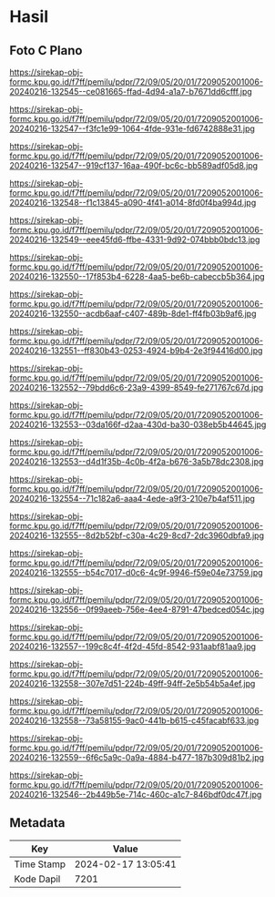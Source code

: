 # Hasil

## Foto C Plano

https://sirekap-obj-formc.kpu.go.id/f7ff/pemilu/pdpr/72/09/05/20/01/7209052001006-20240216-132545--ce081665-ffad-4d94-a1a7-b7671dd6cfff.jpg

https://sirekap-obj-formc.kpu.go.id/f7ff/pemilu/pdpr/72/09/05/20/01/7209052001006-20240216-132547--f3fc1e99-1064-4fde-931e-fd6742888e31.jpg

https://sirekap-obj-formc.kpu.go.id/f7ff/pemilu/pdpr/72/09/05/20/01/7209052001006-20240216-132547--919cf137-16aa-490f-bc6c-bb589adf05d8.jpg

https://sirekap-obj-formc.kpu.go.id/f7ff/pemilu/pdpr/72/09/05/20/01/7209052001006-20240216-132548--f1c13845-a090-4f41-a014-8fd0f4ba994d.jpg

https://sirekap-obj-formc.kpu.go.id/f7ff/pemilu/pdpr/72/09/05/20/01/7209052001006-20240216-132549--eee45fd6-ffbe-4331-9d92-074bbb0bdc13.jpg

https://sirekap-obj-formc.kpu.go.id/f7ff/pemilu/pdpr/72/09/05/20/01/7209052001006-20240216-132550--17f853b4-6228-4aa5-be6b-cabeccb5b364.jpg

https://sirekap-obj-formc.kpu.go.id/f7ff/pemilu/pdpr/72/09/05/20/01/7209052001006-20240216-132550--acdb6aaf-c407-489b-8de1-ff4fb03b9af6.jpg

https://sirekap-obj-formc.kpu.go.id/f7ff/pemilu/pdpr/72/09/05/20/01/7209052001006-20240216-132551--ff830b43-0253-4924-b9b4-2e3f94416d00.jpg

https://sirekap-obj-formc.kpu.go.id/f7ff/pemilu/pdpr/72/09/05/20/01/7209052001006-20240216-132552--79bdd6c6-23a9-4399-8549-fe271767c67d.jpg

https://sirekap-obj-formc.kpu.go.id/f7ff/pemilu/pdpr/72/09/05/20/01/7209052001006-20240216-132553--03da166f-d2aa-430d-ba30-038eb5b44645.jpg

https://sirekap-obj-formc.kpu.go.id/f7ff/pemilu/pdpr/72/09/05/20/01/7209052001006-20240216-132553--d4d1f35b-4c0b-4f2a-b676-3a5b78dc2308.jpg

https://sirekap-obj-formc.kpu.go.id/f7ff/pemilu/pdpr/72/09/05/20/01/7209052001006-20240216-132554--71c182a6-aaa4-4ede-a9f3-210e7b4af511.jpg

https://sirekap-obj-formc.kpu.go.id/f7ff/pemilu/pdpr/72/09/05/20/01/7209052001006-20240216-132555--8d2b52bf-c30a-4c29-8cd7-2dc3960dbfa9.jpg

https://sirekap-obj-formc.kpu.go.id/f7ff/pemilu/pdpr/72/09/05/20/01/7209052001006-20240216-132555--b54c7017-d0c6-4c9f-9946-f59e04e73759.jpg

https://sirekap-obj-formc.kpu.go.id/f7ff/pemilu/pdpr/72/09/05/20/01/7209052001006-20240216-132556--0f99aeeb-756e-4ee4-8791-47bedced054c.jpg

https://sirekap-obj-formc.kpu.go.id/f7ff/pemilu/pdpr/72/09/05/20/01/7209052001006-20240216-132557--199c8c4f-4f2d-45fd-8542-931aabf81aa9.jpg

https://sirekap-obj-formc.kpu.go.id/f7ff/pemilu/pdpr/72/09/05/20/01/7209052001006-20240216-132558--307e7d51-224b-49ff-94ff-2e5b54b5a4ef.jpg

https://sirekap-obj-formc.kpu.go.id/f7ff/pemilu/pdpr/72/09/05/20/01/7209052001006-20240216-132558--73a58155-9ac0-441b-b615-c45facabf633.jpg

https://sirekap-obj-formc.kpu.go.id/f7ff/pemilu/pdpr/72/09/05/20/01/7209052001006-20240216-132559--6f6c5a9c-0a9a-4884-b477-187b309d81b2.jpg

https://sirekap-obj-formc.kpu.go.id/f7ff/pemilu/pdpr/72/09/05/20/01/7209052001006-20240216-132546--2b449b5e-714c-460c-a1c7-846bdf0dc47f.jpg


## Metadata

| Key        | Value               |
| ---------- | ------------------- |
| Time Stamp | 2024-02-17 13:05:41 |
| Kode Dapil | 7201                |



